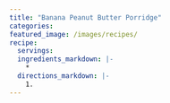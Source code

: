 ```yaml
---
title: "Banana Peanut Butter Porridge"
categories:
featured_image: /images/recipes/
recipe:
  servings: 
  ingredients_markdown: |-
    *
  directions_markdown: |-
    1.
---
```


